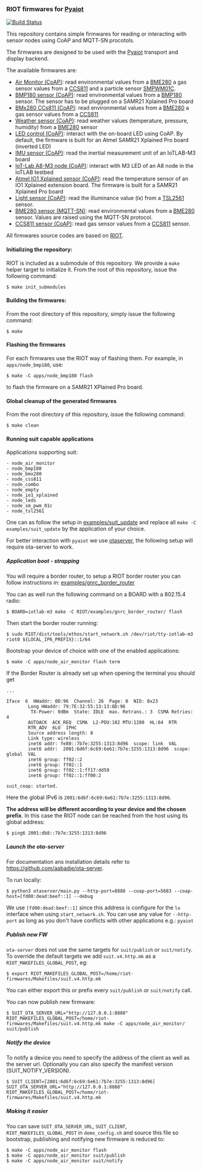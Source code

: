 ### RIOT firmwares for [Pyaiot](https://github.com/pyaiot/pyaiot)

[![Build Status](https://travis-ci.org/pyaiot/riot-firmwares.svg?branch=master)](https://travis-ci.org/pyaiot/riot-firmwares)

This repository contains simple firmwares for reading or interacting with
sensor nodes using CoAP and MQTT-SN procotols.

The firmwares are designed to be used with the
[Pyaiot](https://github.com/pyaiot/pyaiot) transport and display backend.

The available firmwares are:
* [Air Monitor (CoAP)](apps/node_air_monitor): read environmental values from a
  [BME280](https://www.bosch-sensortec.com/bst/products/all_products/bme280)
  a gas sensor values from a [CCS811](https://ams.com/ccs811) and a particle
  sensor [SMPWM01C](https://www.amphenol.com/node/4647).
* [BMP180 sensor (CoAP)](apps/node_bmp180): read environmental values from a
  [BMP180](https://www.bosch-sensortec.com/bst/products/all_products/bmp180)
  sensor.
  The sensor has to be plugged on a SAMR21 Xplained Pro board
* [BMx280 CCs811 (CoAP)](apps/node_combo): read environmental values from a
  [BME280](https://www.bosch-sensortec.com/bst/products/all_products/bme280)
  a gas sensor values from a [CCS811](https://ams.com/ccs811)
* [Weather sensor (CoAP)](apps/node_bme180): read weather values (temperature,
  pressure, humidity) from a
  [BME280](https://www.bosch-sensortec.com/bst/products/all_products/bme280)
  sensor
* [LED control (CoAP)](apps/node_leds): interact with the on-board LED using CoAP.
  By default, the firmware is built for an Atmel SAMR21 Xplained Pro board
  (inverted LED)
* [IMU sensor (CoAP)](aps/node_imu): read the inertial measurement unit of an
  IoTLAB-M3 board
* [IoT-Lab A8-M3 node (CoAP)](apps/node_iotlab_a8_m3): interact with M3 LED of an
  A8 node in the IoTLAB testbed
* [Atmel IO1 Xplained sensor (CoAP)](apps/node_io1_xplained): read the temperature
  sensor of an IO1 Xplained extension board. The firmware is built for a SAMR21
  Xplained Pro board
* [Light sensor (CoAP)](apps/node_tsl2561): read the illuminance value (lx) from a
  [TSL2561](http://ams.com/eng/Products/Light-Sensors/Ambient-Light-Sensors/TSL2561/TSL2560-TSL2561-Datasheet)
  sensor.
* [BME280 sensor (MQTT-SN)](apps/node_mqtt_bme280): read environmental values
  from a
  [BME280](https://www.bosch-sensortec.com/bst/products/all_products/bme280)
  sensor. Values are raised using the MQTT-SN protocol.
* [CCS811 sensor (CoAP)](apps/node_ccs811): read gas sensor values from a
  [CCS811](https://ams.com/ccs811) sensor.

All firmwares source codes are based on [RIOT](https://github.com/RIOT-OS/RIOT).

#### Initializing the repository:

RIOT is included as a submodule of this repository. We provide a `make` helper
target to initialize it.
From the root of this repository, issue the following command:

    $ make init_submodules


#### Building the firmwares:

From the root directory of this repository, simply issue the following command:

    $ make


#### Flashing the firmwares

For each firmwares use the RIOT way of flashing them. For example, in
`apps/node_bmp180`, use:

    $ make -C apps/node_bmp180 flash

to flash the firmware on a SAMR21 XPlained Pro board.

#### Global cleanup of the generated firmwares

From the root directory of this repository, issue the following command:

    $ make clean

#### Running suit capable applications

Applications supporting suit:

    - node_air_monitor
    - node_bmp180
    - node_bmx280
    - node_css811
    - node_combo
    - node_empty
    - node_io1_xplained
    - node_leds
    - node_sm_pwm_01c
    - node_tsl2561

One can as follow the setup in [examples/suit_update](https://github.com/RIOT-OS/RIOT/tree/master//examples/suit_update/README.md) and replace all `make -C examples/suit_update`
by the application of your choice.

For better interaction with `pyaiot` we use [otaserver](https://github.com/aabadie/ota-server),
the following setup will require ota-server to work.

##### Application boot - strapping

You will require a border router, to setup a RIOT border router you can follow
instructions in:
[examples/gnrc_border_router](https://github.com/RIOT-OS/RIOT/tree/master/examples/gnrc_border_router)

You can as well run the following command on a BOARD with a 802.15.4 radio:

    $ BOARD=iotlab-m3 make -C RIOT/examples/gnrc_border_router/ flash

Then start the border router running:

    $ sudo RIOT/dist/tools/ethos/start_network.sh /dev/riot/tty-iotlab-m3 riot0 ${LOCAL_IP6_PREFIX}::1/64

Bootstrap your device of choice with one of the enabled applications:

    $ make -C apps/node_air_monitor flash term

If the Border Router is already set up when opening the terminal you should get

    ...

    Iface  6  HWaddr: 0D:96  Channel: 26  Page: 0  NID: 0x23
            Long HWaddr: 79:7E:32:55:13:13:8D:96
             TX-Power: 0dBm  State: IDLE  max. Retrans.: 3  CSMA Retries: 4
            AUTOACK  ACK_REQ  CSMA  L2-PDU:102 MTU:1280  HL:64  RTR
            RTR_ADV  6LO  IPHC
            Source address length: 8
            Link type: wireless
            inet6 addr: fe80::7b7e:3255:1313:8d96  scope: link  VAL
            inet6 addr:  2001:6d6f:6c69:6e61:7b7e:3255:1313:8d96  scope: global  VAL
            inet6 group: ff02::2
            inet6 group: ff02::1
            inet6 group: ff02::1:ff17:dd59
            inet6 group: ff02::1:ff00:2

    suit_coap: started.

Here the global IPv6 is `2001:6d6f:6c69:6e61:7b7e:3255:1313:8d96`.

**The address will be different according to your device and the chosen prefix**.
In this case the RIOT node can be reached from the host using its global address:

    $ ping6 2001:db8::7b7e:3255:1313:8d96

##### Launch the ota-server

For documentation ans installation details refer to https://github.com/aabadie/ota-server.

To run locally:

    $ python3 otaserver/main.py --http-port=8888 --coap-port=5683 --coap-host=[fd00:dead:beef::1] --debug

We use `[fd00:dead:beef::1]` since this address is configure for the `lo` interface
when using `start_network.sh`. You can use any value for `--http-port` as long
as you don't have conflicts with other applications e.g.: `pyaiot`

##### Publish new FW

`ota-server` does not use the same targets for `suit/publish` or `suit/notify`.
To override the default targets we add `suit.v4.http.mk` as a `RIOT_MAKEFILES_GLOBAL_POST`,
eg:

    $ export RIOT_MAKEFILES_GLOBAL_POST=/home/riot-firmwares/Makefiles/suit.v4.http.mk

You can either export this or prefix every `suit/publish` or `suit/notify` call.

You can now publish new firmware:

    $ SUIT_OTA_SERVER_URL="http://127.0.0.1:8888" RIOT_MAKEFILES_GLOBAL_POST=/home/riot-firmwares/Makefiles/suit.v4.http.mk make -C apps/node_air_monitor/ suit/publish

##### Notify the device

To notify a device you need to specify the address of the client as well as the
server url. Optionally you can also specify the manifest version (SUIT_NOTIFY_VERSION).

    $ SUIT_CLIENT=[2001:6d6f:6c69:6e61:7b7e:3255:1313:8d96] SUIT_OTA_SERVER_URL="http://127.0.0.1:8888" RIOT_MAKEFILES_GLOBAL_POST=/home/riot-firmwares/Makefiles/suit.v4.http.mk

##### Making it easier

You can save `SUIT_OTA_SERVER_URL`, `SUIT_CLIENT`, `RIOT_MAKEFILES_GLOBAL_POST` in
`demo_config.sh` and source this file so bootstrap, publishing and notifying new
firmware is reduced to:

    $ make -C apps/node_air_monitor flash
    $ make -C apps/node_air_monitor suit/publish
    $ make -C apps/node_air_monitor suit/notify